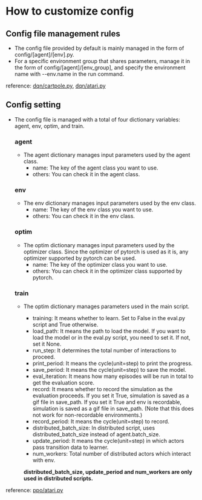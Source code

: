 # How to customize config

## Config file management rules
- The config file provided by default is mainly managed in the form of config/\[agent\]/\[env\].py. 
- For a specific environment group that shares parameters, manage it in the form of config/\[agent\]/\[env_group\], and specify the environment name with --env.name in the run command.

reference: [dqn/cartpole.py](./dqn/cartpole.py), [dqn/atari.py](./dqn/atari.py)

## Config setting
- The config file is managed with a total of four dictionary variables: agent, env, optim, and train. 

  ### agent
    - The agent dictionary manages input parameters used by the agent class. 
      - name: The key of the agent class you want to use.
      - others: You can check it in the agent class.
  
  ### env
    - The env dictionary manages input parameters used by the env class. 
      - name: The key of the env class you want to use.
      - others: You can check it in the env class.
  
  ### optim
    - The optim dictionary manages input parameters used by the optimizer class. Since the optimizer of pytorch is used as it is, any optimizer supported by pytorch can be used.
      - name: The key of the optimizer class you want to use.
      - others: You can check it in the optimizer class supported by pytorch.
  
  ### train
    - The optim dictionary manages parameters used in the main script.
      - training: It means whether to learn. Set to False in the eval.py script and True otherwise.
      - load_path: It means the path to load the model. If you want to load the model or in the eval.py script, you need to set it. If not, set it None.
      - run_step: It determines the total number of interactions to proceed.
      - print_period: It means the cycle(unit=step) to print the progress.
      - save_period: It means the cycle(unit=step) to save the model.
      - eval_iteration: It means how many episodes will be run in total to get the evaluation score.
      - record: It means whether to record the simulation as the evaluation proceeds. If you set it True, simulation is saved as a gif file in save_path. If you set it True and env is recordable, simulation is saved as a gif file in save_path. (Note that this does not work for non-recordable environments.)
      - record_period: It means the cycle(unit=step) to record.  
      - distributed_batch_size: In distributed script, uses distributed_batch_size instead of agent.batch_size.
      - update_period: It means the cycle(unit=step) in which actors pass transition data to learner.
      - num_workers: Total number of distributed actors which interact with env.

      __distributed_batch_size, update_period and num_workers are only used in distributed  scripts.__

reference: [ppo/atari.py](./ppo/atari.py)